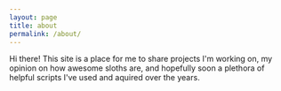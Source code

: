 ```yaml
---
layout: page
title: about
permalink: /about/
---
```


Hi there! This site is a place for me to share projects I'm working on, my opinion on how awesome sloths are, and hopefully soon a plethora of helpful scripts I've used and aquired over the years.